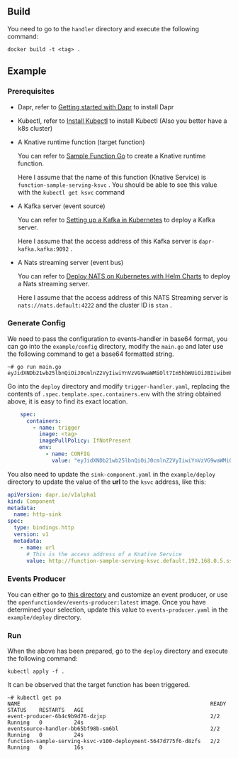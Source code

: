 ## Build

You need to go to the `handler` directory and execute the following command:

```shell
docker build -t <tag> .
```

## Example

### Prerequisites

- Dapr, refer to [Getting started with Dapr](https://docs.dapr.io/getting-started/) to install Dapr
- Kubectl, refer to [Install Kubectl](https://kubernetes.io/docs/tasks/tools/#kubectl) to install Kubectl (Also you better have a k8s cluster)

- A Knative runtime function (target function)

  You can refer to [Sample Function Go](https://github.com/OpenFunction/samples/tree/main/functions/Knative/hello-world-go) to create a Knative runtime function.

  Here I assume that the name of this function (Knative Service) is `function-sample-serving-ksvc` . You should be able to see this value with the `kubectl get ksvc` command

- A Kafka server (event source)

  You can refer to [Setting up a Kafka in Kubernetes](https://github.com/dapr/quickstarts/tree/master/bindings#setting-up-a-kafka-in-kubernetes) to deploy a Kafka server.

  Here I assume that the access address of this Kafka server is `dapr-kafka.kafka:9092` .

- A Nats streaming server (event bus)

  You can refer to [Deploy NATS on Kubernetes with Helm Charts](https://nats-io.github.io/k8s/) to deploy a Nats streaming server.

  Here I assume that the access address of this NATS Streaming server is `nats://nats.default:4222` and the cluster ID is `stan` .

### Generate Config

We need to pass the configuration to events-handler in base64 format, you can go into the `example/config` directory, modify the `main.go` and later use the following command to get a base64 formatted string.

```shell
~# go run main.go 
eyJidXNDb21wb25lbnQiOiJ0cmlnZ2VyIiwiYnVzVG9waWMiOlt7Im5hbWUiOiJBIiwibmFtZXNwYWNlIjoiZGVmYXVsdCIsImV2ZW50U291cmNlIjoibXktZXZlbnRzb3VyY2UiLCJldmVudCI6InNhbXBsZS1vbmUifSx7Im5hbWUiOiJCIiwibmFtZXNwYWNlIjoiZGVmYXVsdCIsImV2ZW50U291cmNlIjoibXktZXZlbnRzb3VyY2UiLCJldmVudCI6InNhbXBsZS10d28ifV0sInN1YnNjcmliZXJzIjp7IkEgXHUwMDI2XHUwMDI2IEIiOnsidG9waWMiOiJtZXRyaWNzIn0sIkEgfHwgQiI6eyJzaW5rQ29tcG9uZW50IjoiaHR0cC1zaW5rIn19LCJwb3J0IjoiNTA1MCJ9
```

Go into the `deploy` directory and modify `trigger-handler.yaml`, replacing the contents of `.spec.template.spec.containers.env` with the string obtained above, it is easy to find its exact location.

```yaml
    spec:
      containers:
        - name: trigger
          image: <tag>
          imagePullPolicy: IfNotPresent
          env:
            - name: CONFIG
              value: "eyJidXNDb21wb25lbnQiOiJ0cmlnZ2VyIiwiYnVzVG9waWMiOlt7Im5hbWUiOiJBIiwibmFtZXNwYWNlIjoiZGVmYXVsdCIsImV2ZW50U291cmNlIjoibXktZXZlbnRzb3VyY2UiLCJldmVudCI6InNhbXBsZS1vbmUifSx7Im5hbWUiOiJCIiwibmFtZXNwYWNlIjoiZGVmYXVsdCIsImV2ZW50U291cmNlIjoibXktZXZlbnRzb3VyY2UiLCJldmVudCI6InNhbXBsZS10d28ifV0sInN1YnNjcmliZXJzIjp7IkEgXHUwMDI2XHUwMDI2IEIiOnsidG9waWMiOiJtZXRyaWNzIn0sIkEgfHwgQiI6eyJzaW5rQ29tcG9uZW50IjoiaHR0cC1zaW5rIn19LCJwb3J0IjoiNTA1MCJ9"
```

You also need to update the `sink-component.yaml` in the `example/deploy` directory to update the value of the **url** to the `ksvc` address, like this:

```yaml
apiVersion: dapr.io/v1alpha1
kind: Component
metadata:
  name: http-sink
spec:
  type: bindings.http
  version: v1
  metadata:
    - name: url
      # This is the access address of a Knative Service
      value: http://function-sample-serving-ksvc.default.192.168.0.5.sslip.io
```

### Events Producer

You can either go to [this directory](../events-producer) and customize an event producer, or use the `openfunctiondev/events-producer:latest` image. Once you have determined your selection, update this value to `events-producer.yaml` in the `example/deploy` directory.

### Run

When the above has been prepared, go to the `deploy` directory and execute the following command:

```shell
kubectl apply -f .
```

It can be observed that the target function has been triggered.

```shell
~# kubectl get po
NAME                                                            READY   STATUS    RESTARTS   AGE
event-producer-6b4c9b9d76-dzjxp                                 2/2     Running   0          24s
eventsource-handler-bb65bf98b-sm6bl                             2/2     Running   0          24s
function-sample-serving-ksvc-v100-deployment-5647d775f6-d8zfs   2/2     Running   0          16s
```

